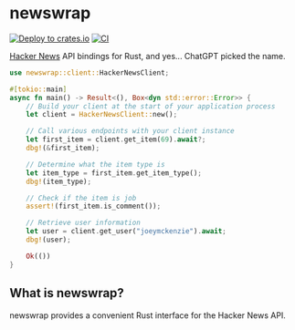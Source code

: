 # newswrap

[![Deploy to crates.io](https://github.com/JoeyMckenzie/newswrap/actions/workflows/publish-crate.yml/badge.svg?event=create)](https://github.com/JoeyMckenzie/newswrap/actions/workflows/publish-crate.yml) [![CI](https://github.com/JoeyMckenzie/newswrap/actions/workflows/build-ci.yml/badge.svg)](https://github.com/JoeyMckenzie/newswrap/actions/workflows/build-ci.yml)

[Hacker News](https://news.ycombinator.com/) API bindings for Rust, and yes... ChatGPT picked the name.

```rust
use newswrap::client::HackerNewsClient;

#[tokio::main]
async fn main() -> Result<(), Box<dyn std::error::Error>> {
    // Build your client at the start of your application process
    let client = HackerNewsClient::new();

    // Call various endpoints with your client instance
    let first_item = client.get_item(69).await?;
    dbg!(&first_item);

    // Determine what the item type is
    let item_type = first_item.get_item_type();
    dbg!(item_type);

    // Check if the item is job
    assert!(first_item.is_comment());

    // Retrieve user information
    let user = client.get_user("joeymckenzie").await;
    dbg!(user);

    Ok(())
}
```

## What is newswrap?

newswrap provides a convenient Rust interface for the Hacker News API.
